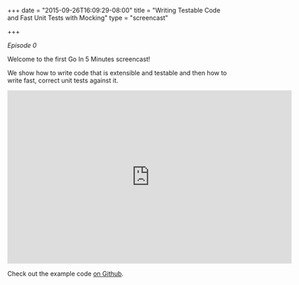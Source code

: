 +++
date = "2015-09-26T16:09:29-08:00"
title = "Writing Testable Code and Fast Unit Tests with Mocking"
type = "screencast"

+++

_Episode 0_

Welcome to the first Go In 5 Minutes screencast!

We show how to write code that is extensible and testable and then how to write fast, correct unit tests against it.
<!--more-->

<iframe
  class="ytplayer"
  type="text/html"
  width="640"
  height="390"
  src="http://www.youtube.com/embed/mk4BCLimksY?autoplay=0&origin=http://example.com"
  frameborder="0"
></iframe>

Check out the example code [on Github](https://github.com/arschles/go-in-5-minutes/tree/master/episode0).
